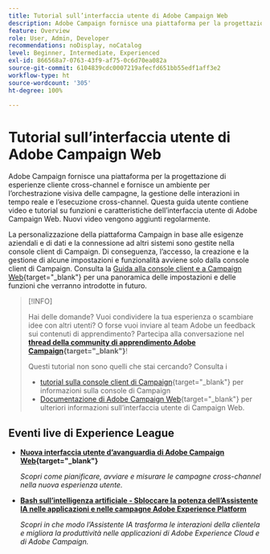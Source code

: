 ```yaml
---
title: Tutorial sull’interfaccia utente di Adobe Campaign Web
description: Adobe Campaign fornisce una piattaforma per la progettazione di esperienze cliente cross-channel e fornisce un ambiente per l’orchestrazione visiva delle campagne, la gestione delle interazioni in tempo reale e l’esecuzione cross-channel. Questa guida utente contiene video e tutorial sulle funzioni e caratteristiche dell’interfaccia utente di Adobe Campaign Web.
feature: Overview
role: User, Admin, Developer
recommendations: noDisplay, noCatalog
level: Beginner, Intermediate, Experienced
exl-id: 866568a7-0763-43f9-af75-0c6d70ea082a
source-git-commit: 6104839cdc0007219afecfd651bb55edf1aff3e2
workflow-type: ht
source-wordcount: '305'
ht-degree: 100%

---
```


# Tutorial sull’interfaccia utente di Adobe Campaign Web

Adobe Campaign fornisce una piattaforma per la progettazione di esperienze cliente cross-channel e fornisce un ambiente per l’orchestrazione visiva delle campagne, la gestione delle interazioni in tempo reale e l’esecuzione cross-channel. Questa guida utente contiene video e tutorial su funzioni e caratteristiche dell’interfaccia utente di Adobe Campaign Web. Nuovi video vengono aggiunti regolarmente.

La personalizzazione della piattaforma Campaign in base alle esigenze aziendali e di dati e la connessione ad altri sistemi sono gestite nella console client di Campaign. Di conseguenza, l’accesso, la creazione e la gestione di alcune impostazioni e funzionalità avviene solo dalla console client di Campaign. Consulta la [Guida alla console client e a Campaign Web](https://experienceleague.adobe.com/docs/campaign-web/v8/start/capability-matrix.html?lang=it){target="_blank"} per una panoramica delle impostazioni e delle funzioni che verranno introdotte in futuro.

>[!INFO]
> 
> Hai delle domande? Vuoi condividere la tua esperienza o scambiare idee con altri utenti? O forse vuoi inviare al team Adobe un feedback sui contenuti di apprendimento? Partecipa alla conversazione nel **[thread della community di apprendimento Adobe Campaign](https://experienceleaguecommunities.adobe.com:443/t5/adobe-campaign-classic/join-the-discussion-on-adobe-campaign-learning/td-p/419096){target="_blank"}**!
>
>
> Questi tutorial non sono quelli che stai cercando?
> Consulta i
> 
> * [tutorial sulla console client di Campaign](https://experienceleague.adobe.com/docs/campaign-learn/tutorials/overview.html?lang=it){target="_blank"} per informazioni sulla console di Campaign
> * [Documentazione di Adobe Campaign Web](https://experienceleague.adobe.com/docs/campaign-web/v8/campaign-web-home.html?lang=it){target="_blank"} per ulteriori informazioni sull’interfaccia utente di Campaign Web.

<div id="recs-overview-body-1"></div>
<div id="recs-overview-body-2"></div>
<div id="recs-overview-body-3"></div>
<div id="recs-overview-body-4"></div>
<div id="recs-overview-body-5"></div>
<div id="recs-overview-body-6"></div>

<div id="staff-picks-section">
</div>

## Eventi live di Experience League

* **[Nuova interfaccia utente d’avanguardia di Adobe Campaign Web](https://experienceleague.adobe.com/docs/events/experience-league-live-recordings/episodes/exl-live-episode-02-29-24.html?lang=it){target="_blank"}**

  *Scopri come pianificare, avviare e misurare le campagne cross-channel nella nuova esperienza utente.*

* **[Bash sull’intelligenza artificiale - Sbloccare la potenza dell’Assistente IA nelle applicazioni e nelle campagne Adobe Experience Platform](https://experienceleague.adobe.com/it/docs/events/experience-league-live-recordings/episodes/exl-live-episode-09-26-24)**

  *Scopri in che modo l’Assistente IA trasforma le interazioni della clientela e migliora la produttività nelle applicazioni di Adobe Experience Cloud e di Adobe Campaign.*

